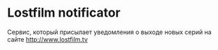 Lostfilm notificator
====================

Сервис, который присылает уведомления о выходе новых серий на сайте http://www.lostfilm.tv





